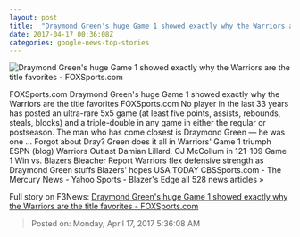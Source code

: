 ```yaml
---
layout: post
title:  "Draymond Green's huge Game 1 showed exactly why the Warriors are the title favorites - FOXSports.com"
date: 2017-04-17 00:36:08Z
categories: google-news-top-stories
---
```


![Draymond Green's huge Game 1 showed exactly why the Warriors are the title favorites - FOXSports.com](http://b.fssta.com/uploads/2017/04/usatsi_10016441.vresize.1200.630.high.0.jpg)

FOXSports.com Draymond Green's huge Game 1 showed exactly why the Warriors are the title favorites FOXSports.com No player in the last 33 years has posted an ultra-rare 5x5 game (at least five points, assists, rebounds, steals, blocks) and a triple-double in any game in either the regular or postseason. The man who has come closest is Draymond Green — he was one ... Forgot about Dray? Green does it all in Warriors' Game 1 triumph ESPN (blog) Warriors Outlast Damian Lillard, CJ McCollum in 121-109 Game 1 Win vs. Blazers Bleacher Report Warriors flex defensive strength as Draymond Green stuffs Blazers' hopes USA TODAY CBSSports.com - The Mercury News - Yahoo Sports - Blazer's Edge all 528 news articles »


Full story on F3News: [Draymond Green's huge Game 1 showed exactly why the Warriors are the title favorites - FOXSports.com](http://www.f3nws.com/n/uFAPgB)

> Posted on: Monday, April 17, 2017 5:36:08 AM
